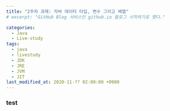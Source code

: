 ```yaml
---
title: "2주차 과제: 자바 데이터 타입, 변수 그리고 배열"
# excerpt: "GitHub Blog 서비스인 github.io 블로그 시작하기로 했다."

categories:
  - Java
  - Live-study
tags:
  - java
  - livestudy
  - JDK
  - JRE
  - JVM
  - JIT
last_modified_at: 2020-11-?? 02:00:00 +0900
---
```


### test